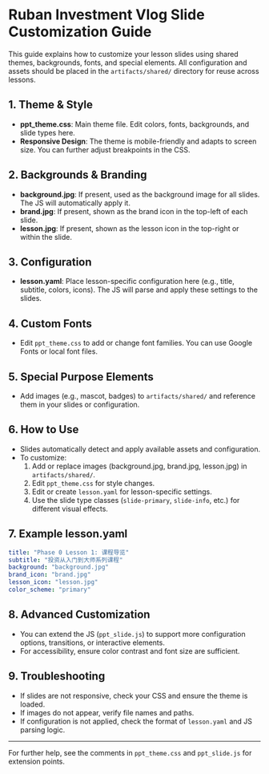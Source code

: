 # Ruban Investment Vlog Slide Customization Guide

This guide explains how to customize your lesson slides using shared themes, backgrounds, fonts, and special elements. All configuration and assets should be placed in the `artifacts/shared/` directory for reuse across lessons.

## 1. Theme & Style
- **ppt_theme.css**: Main theme file. Edit colors, fonts, backgrounds, and slide types here.
- **Responsive Design**: The theme is mobile-friendly and adapts to screen size. You can further adjust breakpoints in the CSS.

## 2. Backgrounds & Branding
- **background.jpg**: If present, used as the background image for all slides. The JS will automatically apply it.
- **brand.jpg**: If present, shown as the brand icon in the top-left of each slide.
- **lesson.jpg**: If present, shown as the lesson icon in the top-right or within the slide.

## 3. Configuration
- **lesson.yaml**: Place lesson-specific configuration here (e.g., title, subtitle, colors, icons). The JS will parse and apply these settings to the slides.

## 4. Custom Fonts
- Edit `ppt_theme.css` to add or change font families. You can use Google Fonts or local font files.

## 5. Special Purpose Elements
- Add images (e.g., mascot, badges) to `artifacts/shared/` and reference them in your slides or configuration.

## 6. How to Use
- Slides automatically detect and apply available assets and configuration.
- To customize:
  1. Add or replace images (background.jpg, brand.jpg, lesson.jpg) in `artifacts/shared/`.
  2. Edit `ppt_theme.css` for style changes.
  3. Edit or create `lesson.yaml` for lesson-specific settings.
  4. Use the slide type classes (`slide-primary`, `slide-info`, etc.) for different visual effects.

## 7. Example lesson.yaml
```yaml
title: "Phase 0 Lesson 1: 课程导览"
subtitle: "投资从入门到大师系列课程"
background: "background.jpg"
brand_icon: "brand.jpg"
lesson_icon: "lesson.jpg"
color_scheme: "primary"
```

## 8. Advanced Customization
- You can extend the JS (`ppt_slide.js`) to support more configuration options, transitions, or interactive elements.
- For accessibility, ensure color contrast and font size are sufficient.

## 9. Troubleshooting
- If slides are not responsive, check your CSS and ensure the theme is loaded.
- If images do not appear, verify file names and paths.
- If configuration is not applied, check the format of `lesson.yaml` and JS parsing logic.

---
For further help, see the comments in `ppt_theme.css` and `ppt_slide.js` for extension points.
